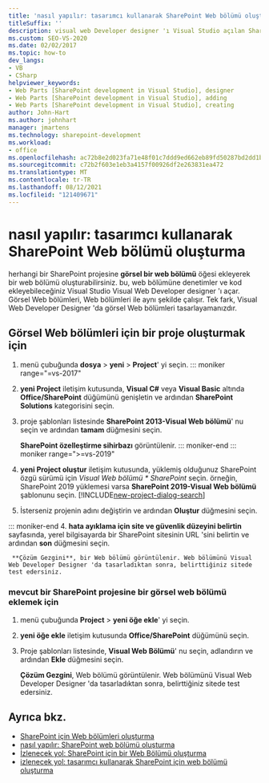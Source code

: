 ```yaml
---
title: 'nasıl yapılır: tasarımcı kullanarak SharePoint Web bölümü oluşturma | Microsoft Docs'
titleSuffix: ''
description: visual web Developer designer 'ı Visual Studio açılan SharePoint projesine ekleyerek bir web bölümü oluşturun.
ms.custom: SEO-VS-2020
ms.date: 02/02/2017
ms.topic: how-to
dev_langs:
- VB
- CSharp
helpviewer_keywords:
- Web Parts [SharePoint development in Visual Studio], designer
- Web Parts [SharePoint development in Visual Studio], adding
- Web Parts [SharePoint development in Visual Studio], creating
author: John-Hart
ms.author: johnhart
manager: jmartens
ms.technology: sharepoint-development
ms.workload:
- office
ms.openlocfilehash: ac72b8e2d023fa71e48f01c7ddd9ed662eb89fd50287bd2dd1b854d523090a14
ms.sourcegitcommit: c72b2f603e1eb3a4157f00926df2e263831ea472
ms.translationtype: MT
ms.contentlocale: tr-TR
ms.lasthandoff: 08/12/2021
ms.locfileid: "121409671"
---
```

# <a name="how-to-create-a-sharepoint-web-part-by-using-a-designer"></a>nasıl yapılır: tasarımcı kullanarak SharePoint Web bölümü oluşturma

  herhangi bir SharePoint projesine **görsel bir web bölümü** öğesi ekleyerek bir web bölümü oluşturabilirsiniz. bu, web bölümüne denetimler ve kod ekleyebileceğiniz Visual Studio Visual Web Developer designer 'ı açar. Görsel Web bölümleri, Web bölümleri ile aynı şekilde çalışır. Tek fark, Visual Web Developer Designer 'da görsel Web bölümleri tasarlayamanızdır.

## <a name="to-create-a-project-for-visual-web-parts"></a>Görsel Web bölümleri için bir proje oluşturmak için

1. menü çubuğunda **dosya**  > **yeni**  >  **Project**' yi seçin.
::: moniker range="=vs-2017"

2. **yeni Project** iletişim kutusunda, **Visual C#** veya **Visual Basic** altında **Office/SharePoint** düğümünü genişletin ve ardından **SharePoint Solutions** kategorisini seçin.

3. proje şablonları listesinde **SharePoint 2013-Visual Web bölümü**' nu seçin ve ardından **tamam** düğmesini seçin.

     **SharePoint özelleştirme sihirbazı** görüntülenir.
::: moniker-end
::: moniker range=">=vs-2019"
2. **yeni Project oluştur** iletişim kutusunda, yüklemiş olduğunuz SharePoint özgü sürümü için *Visual Web bölümü * SharePoint* seçin. örneğin, SharePoint 2019 yüklemesi varsa **SharePoint 2019-Visual Web bölümü** şablonunu seçin.
    [!INCLUDE[new-project-dialog-search](../sharepoint/includes/new-project-dialog-search-md.md)]

3. İsterseniz projenin adını değiştirin ve ardından **Oluştur** düğmesini seçin.

::: moniker-end
4. **hata ayıklama için site ve güvenlik düzeyini belirtin** sayfasında, yerel bilgisayarda bir SharePoint sitesinin URL 'sini belirtin ve ardından **son** düğmesini seçin.

     **Çözüm Gezgini**, bir Web bölümü görüntülenir. Web bölümünü Visual Web Developer Designer 'da tasarladıktan sonra, belirttiğiniz sitede test edersiniz.

### <a name="to-add-a-visual-web-part-to-an-existing-sharepoint-project"></a>mevcut bir SharePoint projesine bir görsel web bölümü eklemek için

1. menü çubuğunda **Project**  >  **yeni öğe ekle**' yi seçin.

2. **yeni öğe ekle** iletişim kutusunda **Office/SharePoint** düğümünü seçin.

3. Proje şablonları listesinde, **Visual Web Bölümü**' nu seçin, adlandırın ve ardından **Ekle** düğmesini seçin.

     **Çözüm Gezgini**, Web bölümü görüntülenir. Web bölümünü Visual Web Developer Designer 'da tasarladıktan sonra, belirttiğiniz sitede test edersiniz.

## <a name="see-also"></a>Ayrıca bkz.

- [SharePoint için Web bölümleri oluşturma](../sharepoint/creating-web-parts-for-sharepoint.md)
- [nasıl yapılır: SharePoint web bölümü oluşturma](../sharepoint/how-to-create-a-sharepoint-web-part.md)
- [İzlenecek yol: SharePoint için bir Web Bölümü oluşturma](../sharepoint/walkthrough-creating-a-web-part-for-sharepoint.md)
- [izlenecek yol: tasarımcı kullanarak SharePoint için web bölümü oluşturma](../sharepoint/walkthrough-creating-a-web-part-for-sharepoint-by-using-a-designer.md)
